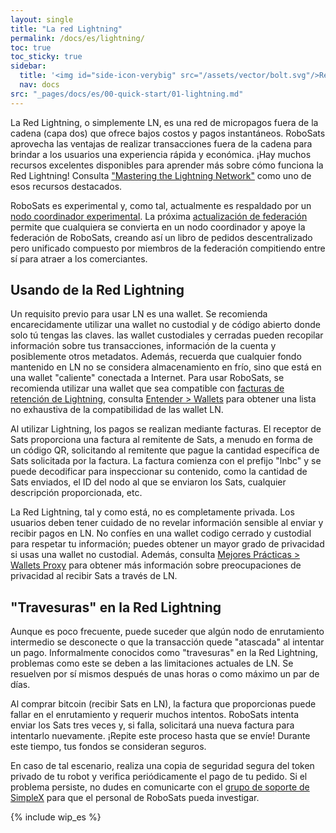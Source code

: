 ```yaml
---
layout: single
title: "La red Lightning"
permalink: /docs/es/lightning/
toc: true
toc_sticky: true
sidebar:
  title: '<img id="side-icon-verybig" src="/assets/vector/bolt.svg"/>Red Lightning'
  nav: docs
src: "_pages/docs/es/00-quick-start/01-lightning.md"
---
```


La Red Lightning, o simplemente LN, es una red de micropagos fuera de la cadena (capa dos) que ofrece bajos costos y pagos instantáneos. RoboSats aprovecha las ventajas de realizar transacciones fuera de la cadena para brindar a los usuarios una experiencia rápida y económica. ¡Hay muchos recursos excelentes disponibles para aprender más sobre cómo funciona la Red Lightning! Consulta ["Mastering the Lightning Network"](https://github.com/lnbook/lnbook) como uno de esos recursos destacados.

RoboSats es experimental y, como tal, actualmente es respaldado por un [nodo coordinador experimental](https://amboss.space/node/{{site.robosats.node_id}}). La próxima [actualización de federación](https://github.com/RoboSats/robosats/pull/601) permite que cualquiera se convierta en un nodo coordinador y apoye la federación de RoboSats, creando así un libro de pedidos descentralizado pero unificado compuesto por miembros de la federación compitiendo entre sí para atraer a los comerciantes.

## **Usando de la Red Lightning**

Un requisito previo para usar LN es una wallet. Se recomienda encarecidamente utilizar una wallet no custodial y de código abierto donde solo tú tengas las claves. las wallet custodiales y cerradas pueden recopilar información sobre tus transacciones, información de la cuenta y posiblemente otros metadatos. Además, recuerda que cualquier fondo mantenido en LN no se considera almacenamiento en frío, sino que está en una wallet "caliente" conectada a Internet. Para usar RoboSats, se recomienda utilizar una wallet que sea compatible con [facturas de retención de Lightning](/docs/es/escrow/#qué-es-una-factura-de-retención), consulta [Entender > Wallets](/docs/es/wallets/) para obtener una lista no exhaustiva de la compatibilidad de las wallet LN.

Al utilizar Lightning, los pagos se realizan mediante facturas. El receptor de Sats proporciona una factura al remitente de Sats, a menudo en forma de un código QR, solicitando al remitente que pague la cantidad específica de Sats solicitada por la factura. La factura comienza con el prefijo "lnbc" y se puede decodificar para inspeccionar su contenido, como la cantidad de Sats enviados, el ID del nodo al que se enviaron los Sats, cualquier descripción proporcionada, etc.

La Red Lightning, tal y como está, no es completamente privada. Los usuarios deben tener cuidado de no revelar información sensible al enviar y recibir pagos en LN. No confíes en una wallet codigo cerrado y custodial para respetar tu información; puedes obtener un mayor grado de privacidad si usas una wallet no custodial. Además, consulta [Mejores Prácticas > Wallets Proxy](/docs/es/proxy-wallets/) para obtener más información sobre preocupaciones de privacidad al recibir Sats a través de LN.

## **"Travesuras" en la Red Lightning**

Aunque es poco frecuente, puede suceder que algún nodo de enrutamiento intermedio se desconecte o que la transacción quede "atascada" al intentar un pago. Informalmente conocidos como "travesuras" en la Red Lightning, problemas como este se deben a las limitaciones actuales de LN. Se resuelven por sí mismos después de unas horas o como máximo un par de días.

Al comprar bitcoin (recibir Sats en LN), la factura que proporcionas puede fallar en el enrutamiento y requerir muchos intentos. RoboSats intenta enviar los Sats tres veces y, si falla, solicitará una nueva factura para intentarlo nuevamente. ¡Repite este proceso hasta que se envíe! Durante este tiempo, tus fondos se consideran seguros.

En caso de tal escenario, realiza una copia de seguridad segura del token privado de tu robot y verifica periódicamente el pago de tu pedido. Si el problema persiste, no dudes en comunicarte con el [grupo de soporte de SimpleX](/contribute/code/#communication-channels) para que el personal de RoboSats pueda investigar.


{% include wip_es %}
